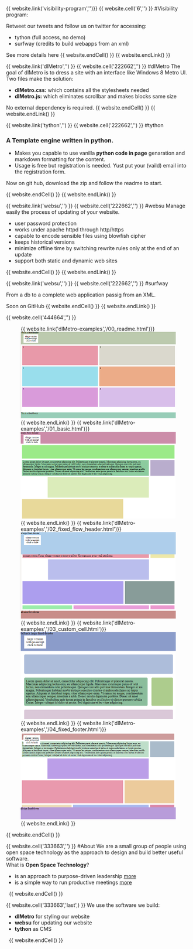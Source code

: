 {{ website.link('visibility-program','')}}
{{ website.cell('6','') }}
#Visibility program: 

Retweet our tweets and follow us on twitter for accessing:

 - tython (full access, no demo)
 - surfway (credits to build webapps from an xml)

See more details here
{{ website.endCell() }}
{{ website.endLink() }}

{{ website.link('dlMetro','') }}
{{ website.cell('222662','') }}
#dlMetro
The goal of dlMetro is to dress a site with an interface like Windows 8 Metro UI.
Two files make the solution:

- **dlMetro.css:** which contains all the stylesheets needed
- **dlMetro.js:** which eliminates scrollbar and makes blocks same size

No external dependency is required.
{{ website.endCell() }}
{{ website.endLink() }}

{{ website.link('tython','') }}
{{ website.cell('222662','') }}
#tython

### A Template engine written in python.

- Makes you capable to use vanilla **python code in page** genaration and markdown formatting for the content.
- Usage is free but registration is needed. Yust put your (vaild) email into the registration form.

Now on git hub, download the zip and follow the readme to start.
                
{{ website.endCell() }}
{{ website.endLink() }}

{{ website.link('websu','') }}
{{ website.cell('222662','') }}
#websu
Manage easily the process of updating of your website.

- user password protection
- works under apache httpd through http/https
- capable to encode sensible files using blowfish cipher
- keeps historical versions
- minimize offline time by switching rewrite rules only at the end of an update
- support both static and dynamic web sites

{{ website.endCell() }}
{{ website.endLink() }}


{{ website.link('websu','') }}
{{ website.cell('222662','') }}
#surfway

From a db to a complete web application passig from an XML.

Soon on GitHub
{{ website.endCell() }}
{{ website.endLink() }}

{{ website.cell('444664','') }}

<div class="slider5">
<figure>
{{ website.link('dlMetro-examples','/00_readme.html')}}<img src="img/00_readme.png" alt data-caption="dlMetro readme">{{ website.endLink() }}
{{ website.link('dlMetro-examples','/01_basic.html')}}<img src="img/01_basic.png" alt data-caption="dlMetro basic" >{{ website.endLink() }}
{{ website.link('dlMetro-examples','/02_fixed_flow_header.html')}}<img src="img/02_fixed_flow_header.png" alt data-caption="dlMetro flow header">{{ website.endLink() }}
{{ website.link('dlMetro-examples','/03_custom_cell.html')}}<img src="img/03_custom_cell.png" alt data-caption="dlMetro custom cell">{{ website.endLink() }}
{{ website.link('dlMetro-examples','/04_fixed_footer.html')}}<img src="img/04_fixed_footer.png" alt data-caption="dlMetro footer">{{ website.endLink() }}
</figure>
</div>

{{ website.endCell() }}

{{ website.cell('333663','') }}
#About
We are a small group of people using open space technology as the approach to design and build better useful software.
<br>
What is **Open Space Technology**?

- is an approach to purpose-driven leadership [more](http://en.wikipedia.org/wiki/Open_Space_Technology)
- is a simple way to run productive meetings  [more](http://openspaceworld.org/)

&nbsp;
{{ website.endCell() }}


{{ website.cell('333663','last',) }}
We use the software we build:

- **dlMetro** for styling our website
- **websu** for updating our website
- **tython** as CMS

&nbsp;
{{ website.endCell() }}